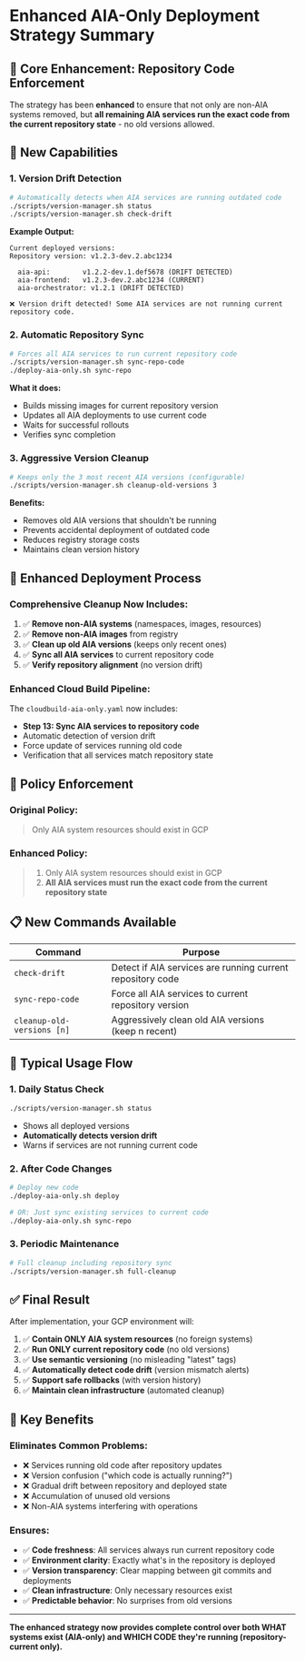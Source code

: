 # Enhanced AIA-Only Deployment Strategy Summary

## 🎯 Core Enhancement: Repository Code Enforcement

The strategy has been **enhanced** to ensure that not only are non-AIA systems removed, but **all remaining AIA services run the exact code from the current repository state** - no old versions allowed.

## 🔧 New Capabilities

### 1. **Version Drift Detection**
```bash
# Automatically detects when AIA services are running outdated code
./scripts/version-manager.sh status
./scripts/version-manager.sh check-drift
```

**Example Output:**
```
Current deployed versions:
Repository version: v1.2.3-dev.2.abc1234

  aia-api:        v1.2.2-dev.1.def5678 (DRIFT DETECTED)
  aia-frontend:   v1.2.3-dev.2.abc1234 (CURRENT)
  aia-orchestrator: v1.2.1 (DRIFT DETECTED)

❌ Version drift detected! Some AIA services are not running current repository code.
```

### 2. **Automatic Repository Sync**
```bash
# Forces all AIA services to run current repository code
./scripts/version-manager.sh sync-repo-code
./deploy-aia-only.sh sync-repo
```

**What it does:**
- Builds missing images for current repository version
- Updates all AIA deployments to use current code
- Waits for successful rollouts
- Verifies sync completion

### 3. **Aggressive Version Cleanup**
```bash
# Keeps only the 3 most recent AIA versions (configurable)
./scripts/version-manager.sh cleanup-old-versions 3
```

**Benefits:**
- Removes old AIA versions that shouldn't be running
- Prevents accidental deployment of outdated code
- Reduces registry storage costs
- Maintains clean version history

## 🚀 Enhanced Deployment Process

### Comprehensive Cleanup Now Includes:

1. ✅ **Remove non-AIA systems** (namespaces, images, resources)
2. ✅ **Remove non-AIA images** from registry
3. ✅ **Clean up old AIA versions** (keeps only recent ones)
4. ✅ **Sync all AIA services** to current repository code
5. ✅ **Verify repository alignment** (no version drift)

### Enhanced Cloud Build Pipeline:

The `cloudbuild-aia-only.yaml` now includes:
- **Step 13: Sync AIA services to repository code**
- Automatic detection of version drift
- Force update of services running old code
- Verification that all services match repository state

## 🎯 Policy Enforcement

### **Original Policy:**
> Only AIA system resources should exist in GCP

### **Enhanced Policy:**
> 1. Only AIA system resources should exist in GCP  
> 2. **All AIA services must run the exact code from the current repository state**

## 📋 New Commands Available

| Command | Purpose |
|---------|---------|
| `check-drift` | Detect if AIA services are running current repository code |
| `sync-repo-code` | Force all AIA services to current repository version |
| `cleanup-old-versions [n]` | Aggressively clean old AIA versions (keep n recent) |

## 🔄 Typical Usage Flow

### 1. **Daily Status Check**
```bash
./scripts/version-manager.sh status
```
- Shows all deployed versions
- **Automatically detects version drift**
- Warns if services are not running current code

### 2. **After Code Changes**
```bash
# Deploy new code
./deploy-aia-only.sh deploy

# OR: Just sync existing services to current code
./deploy-aia-only.sh sync-repo
```

### 3. **Periodic Maintenance**
```bash
# Full cleanup including repository sync
./scripts/version-manager.sh full-cleanup
```

## ✅ Final Result

After implementation, your GCP environment will:

1. ✅ **Contain ONLY AIA system resources** (no foreign systems)
2. ✅ **Run ONLY current repository code** (no old versions)
3. ✅ **Use semantic versioning** (no misleading "latest" tags)
4. ✅ **Automatically detect code drift** (version mismatch alerts)
5. ✅ **Support safe rollbacks** (with version history)
6. ✅ **Maintain clean infrastructure** (automated cleanup)

## 🎉 Key Benefits

### **Eliminates Common Problems:**
- ❌ Services running old code after repository updates
- ❌ Version confusion ("which code is actually running?")
- ❌ Gradual drift between repository and deployed state
- ❌ Accumulation of unused old versions
- ❌ Non-AIA systems interfering with operations

### **Ensures:**
- ✅ **Code freshness**: All services always run current repository code
- ✅ **Environment clarity**: Exactly what's in the repository is deployed
- ✅ **Version transparency**: Clear mapping between git commits and deployments
- ✅ **Clean infrastructure**: Only necessary resources exist
- ✅ **Predictable behavior**: No surprises from old versions

---

**The enhanced strategy now provides complete control over both WHAT systems exist (AIA-only) and WHICH CODE they're running (repository-current only).**
